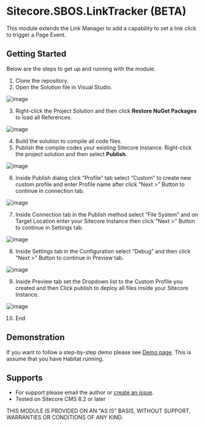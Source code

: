 # Sitecore.SBOS.LinkTracker (BETA) 
This module extends the Link Manager to add a capability to set a link click to trigger a Page Event. 

## Getting Started
Below are the steps to get up and running with the module.

1. Clone the repository.
2. Open the Solution file in Visual Studio.

![image](https://cloud.githubusercontent.com/assets/2329372/25974770/9af4acea-365f-11e7-8edc-99dd9be43455.png)

3. Right-click the Project Solution and then click **Restore NuGet Packages** to load all References.

![image](https://cloud.githubusercontent.com/assets/2329372/25974805/ca97d292-365f-11e7-8a6e-3e1cab739dd1.png)

4. Build the solution to compile all code files.
5. Publish the compile codes your existing Sitecore Instance. Right-click the project solution and then select **Publish**.

![image](https://cloud.githubusercontent.com/assets/2329372/25974813/d0080af8-365f-11e7-9061-0883c2876ad7.png)

6. Inside Publish dialog click “Profile” tab select “Custom” to create new custom profile and enter Profile name after click “Next >” Button to continue in connection tab.

![image](https://cloud.githubusercontent.com/assets/2329372/25974819/d4a63f76-365f-11e7-9f9f-2dab298bb1e7.png)

7. Inside Connection tab in the Publish method select “File System” and on Target Location enter your Sitecore Instance then click “Next >” Button to continue in Settings tab.

![image](https://cloud.githubusercontent.com/assets/2329372/25974826/d9aa458a-365f-11e7-9c43-09c45b2b2f85.png)

8. Inside Settings tab in the Configuration select “Debug” and then click “Next >” Button to continue in Preview tab.

![image](https://cloud.githubusercontent.com/assets/2329372/25974829/dd9a68e6-365f-11e7-8de9-e6375b815800.png)

9. Inside Preview tab set the Dropdown list to the Custom Profile you created and then Click publish to deploy all files inside your Sitecore Instance.

![image](https://cloud.githubusercontent.com/assets/2329372/25974834/e36c3038-365f-11e7-9574-e1e633015868.png)

10. End

## Demonstration 

If you want to follow a step-by-step demo please see [Demo page](https://github.com/raseniero/Sitecore.SBOS.LinkManager/blob/master/Demo.md). This is assume that you have Habitat running.

## Supports
+ For support please email the author or [create an issue](https://github.com/raseniero/Sitecore.SBOS.ReferrerUrlParameters/issues/new).
+ Tested on Sitecore CMS 8.2 or later

THIS MODULE IS PROVIDED ON AN "AS IS" BASIS, WITHOUT SUPPORT, WARRANTIES OR CONDITIONS OF ANY KIND.
